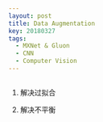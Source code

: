 ```yaml
---
layout: post
title: Data Augmentation
key: 20180327
tags: 
  - MXNet & Gluon
  - CNN
  - Computer Vision
---
```


## 

1. 解决过拟合


2. 解决不平衡

